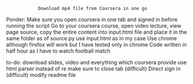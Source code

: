                Download mp4 file from Coursera in one go

Ponder:
    Make sure you open coursera in one tab and signed in before running the script
    Go to your coursera course, open video lecture, view page source, copy the entire
        content into input.html file and place it in the same folder as of source.py
        use input.html as in my case
    Use chrome although firefox will work but I have tested only in chrome
    Code written in half hour as I have to watch football match

to-do:
   download slides, video and everything which coursera provide
   use html parser instead of re
   make sure to close tab (difficult)
   Direct sign in (difficult)
   modify readme file
